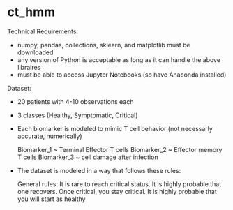 # ct_hmm

Technical Requirements:
- numpy, pandas, collections, sklearn, and matplotlib must be downloaded
- any version of Python is acceptable as long as it can handle the above libraires
- must be able to access Jupyter Notebooks (so have Anaconda installed)

Dataset:
- 20 patients with 4-10 observations each
- 3 classes (Healthy, Symptomatic, Critical)
- Each biomarker is modeled to mimic T cell behavior (not necessarly accurate, numerically)
  
    Biomarker_1 ~ Terminal Effector T cells
    Biomarker_2 ~ Effector memory T cells
    Biomarker_3 ~ cell damage after infection
- The dataset is modeled in a way that follows these rules:
  
    General rules: 
      It is rare to reach critical status. 
      It is highly probable that one recovers. 
      Once critical, you stay critical. 
      It is highly probable that you will start as healthy

